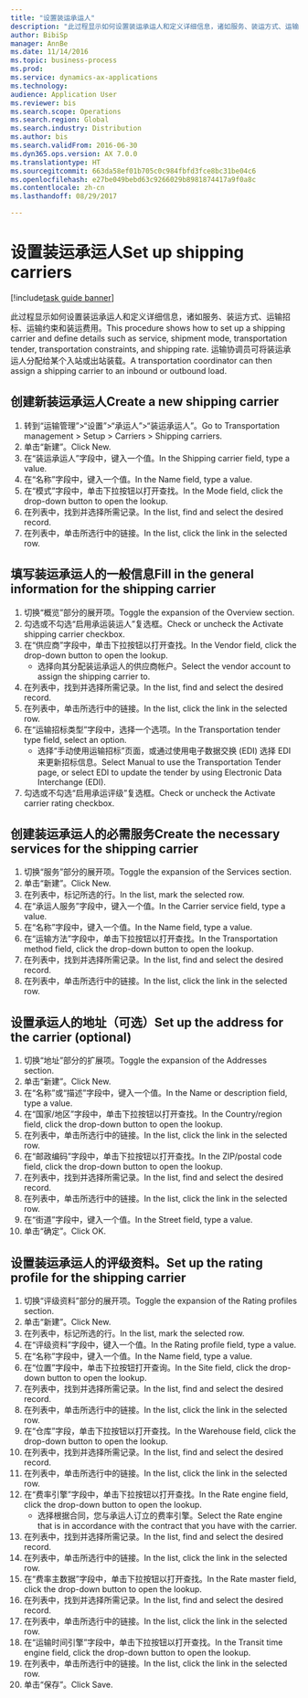 ```yaml
--- 
title: "设置装运承运人"
description: "此过程显示如何设置装运承运人和定义详细信息，诸如服务、装运方式、运输招标、运输约束和装运费用。"
author: BibiSp
manager: AnnBe
ms.date: 11/14/2016
ms.topic: business-process
ms.prod: 
ms.service: dynamics-ax-applications
ms.technology: 
audience: Application User
ms.reviewer: bis
ms.search.scope: Operations
ms.search.region: Global
ms.search.industry: Distribution
ms.author: bis
ms.search.validFrom: 2016-06-30
ms.dyn365.ops.version: AX 7.0.0
ms.translationtype: HT
ms.sourcegitcommit: 663da58ef01b705c0c984fbfd3fce8bc31be04c6
ms.openlocfilehash: e27be049bebd63c9266029b8981874417a9f0a8c
ms.contentlocale: zh-cn
ms.lasthandoff: 08/29/2017

---
```

# <a name="set-up-shipping-carriers"></a><span data-ttu-id="843d3-103">设置装运承运人</span><span class="sxs-lookup"><span data-stu-id="843d3-103">Set up shipping carriers</span></span>

[!include[task guide banner](../../includes/task-guide-banner.md)]

<span data-ttu-id="843d3-104">此过程显示如何设置装运承运人和定义详细信息，诸如服务、装运方式、运输招标、运输约束和装运费用。</span><span class="sxs-lookup"><span data-stu-id="843d3-104">This procedure shows how to set up a shipping carrier and define details such as service, shipment mode, transportation tender, transportation constraints, and shipping rate.</span></span> <span data-ttu-id="843d3-105">运输协调员可将装运承运人分配给某个入站或出站装载。</span><span class="sxs-lookup"><span data-stu-id="843d3-105">A transportation coordinator can then assign a shipping carrier to an inbound or outbound load.</span></span>


## <a name="create-a-new-shipping-carrier"></a><span data-ttu-id="843d3-106">创建新装运承运人</span><span class="sxs-lookup"><span data-stu-id="843d3-106">Create a new shipping carrier</span></span>
1. <span data-ttu-id="843d3-107">转到“运输管理”>“设置”>“承运人”>“装运承运人”。</span><span class="sxs-lookup"><span data-stu-id="843d3-107">Go to Transportation management > Setup > Carriers > Shipping carriers.</span></span>
2. <span data-ttu-id="843d3-108">单击“新建”。</span><span class="sxs-lookup"><span data-stu-id="843d3-108">Click New.</span></span>
3. <span data-ttu-id="843d3-109">在“装运承运人”字段中，键入一个值。</span><span class="sxs-lookup"><span data-stu-id="843d3-109">In the Shipping carrier field, type a value.</span></span>
4. <span data-ttu-id="843d3-110">在“名称”字段中，键入一个值。</span><span class="sxs-lookup"><span data-stu-id="843d3-110">In the Name field, type a value.</span></span>
5. <span data-ttu-id="843d3-111">在“模式”字段中，单击下拉按钮以打开查找。</span><span class="sxs-lookup"><span data-stu-id="843d3-111">In the Mode field, click the drop-down button to open the lookup.</span></span>
6. <span data-ttu-id="843d3-112">在列表中，找到并选择所需记录。</span><span class="sxs-lookup"><span data-stu-id="843d3-112">In the list, find and select the desired record.</span></span>
7. <span data-ttu-id="843d3-113">在列表中，单击所选行中的链接。</span><span class="sxs-lookup"><span data-stu-id="843d3-113">In the list, click the link in the selected row.</span></span>

## <a name="fill-in-the-general-information-for-the-shipping-carrier"></a><span data-ttu-id="843d3-114">填写装运承运人的一般信息</span><span class="sxs-lookup"><span data-stu-id="843d3-114">Fill in the general information for the shipping carrier</span></span>
1. <span data-ttu-id="843d3-115">切换“概览”部分的展开项。</span><span class="sxs-lookup"><span data-stu-id="843d3-115">Toggle the expansion of the Overview section.</span></span>
2. <span data-ttu-id="843d3-116">勾选或不勾选“启用承运装运人”复选框。</span><span class="sxs-lookup"><span data-stu-id="843d3-116">Check or uncheck the Activate shipping carrier checkbox.</span></span>
3. <span data-ttu-id="843d3-117">在“供应商”字段中，单击下拉按钮以打开查找。</span><span class="sxs-lookup"><span data-stu-id="843d3-117">In the Vendor field, click the drop-down button to open the lookup.</span></span>
    * <span data-ttu-id="843d3-118">选择向其分配装运承运人的供应商帐户。</span><span class="sxs-lookup"><span data-stu-id="843d3-118">Select the vendor account to assign the shipping carrier to.</span></span>  
4. <span data-ttu-id="843d3-119">在列表中，找到并选择所需记录。</span><span class="sxs-lookup"><span data-stu-id="843d3-119">In the list, find and select the desired record.</span></span>
5. <span data-ttu-id="843d3-120">在列表中，单击所选行中的链接。</span><span class="sxs-lookup"><span data-stu-id="843d3-120">In the list, click the link in the selected row.</span></span>
6. <span data-ttu-id="843d3-121">在“运输招标类型”字段中，选择一个选项。</span><span class="sxs-lookup"><span data-stu-id="843d3-121">In the Transportation tender type field, select an option.</span></span>
    * <span data-ttu-id="843d3-122">选择“手动使用运输招标”页面，或通过使用电子数据交换 (EDI) 选择 EDI 来更新招标信息。</span><span class="sxs-lookup"><span data-stu-id="843d3-122">Select Manual to use the Transportation Tender page, or select EDI to update the tender by using Electronic Data Interchange (EDI).</span></span>  
7. <span data-ttu-id="843d3-123">勾选或不勾选“启用承运评级”复选框。</span><span class="sxs-lookup"><span data-stu-id="843d3-123">Check or uncheck the Activate carrier rating checkbox.</span></span>

## <a name="create-the-necessary-services-for-the-shipping-carrier"></a><span data-ttu-id="843d3-124">创建装运承运人的必需服务</span><span class="sxs-lookup"><span data-stu-id="843d3-124">Create the necessary services for the shipping carrier</span></span>
1. <span data-ttu-id="843d3-125">切换“服务”部分的展开项。</span><span class="sxs-lookup"><span data-stu-id="843d3-125">Toggle the expansion of the Services section.</span></span>
2. <span data-ttu-id="843d3-126">单击“新建”。</span><span class="sxs-lookup"><span data-stu-id="843d3-126">Click New.</span></span>
3. <span data-ttu-id="843d3-127">在列表中，标记所选的行。</span><span class="sxs-lookup"><span data-stu-id="843d3-127">In the list, mark the selected row.</span></span>
4. <span data-ttu-id="843d3-128">在“承运人服务”字段中，键入一个值。</span><span class="sxs-lookup"><span data-stu-id="843d3-128">In the Carrier service field, type a value.</span></span>
5. <span data-ttu-id="843d3-129">在“名称”字段中，键入一个值。</span><span class="sxs-lookup"><span data-stu-id="843d3-129">In the Name field, type a value.</span></span>
6. <span data-ttu-id="843d3-130">在“运输方法”字段中，单击下拉按钮以打开查找。</span><span class="sxs-lookup"><span data-stu-id="843d3-130">In the Transportation method field, click the drop-down button to open the lookup.</span></span>
7. <span data-ttu-id="843d3-131">在列表中，找到并选择所需记录。</span><span class="sxs-lookup"><span data-stu-id="843d3-131">In the list, find and select the desired record.</span></span>
8. <span data-ttu-id="843d3-132">在列表中，单击所选行中的链接。</span><span class="sxs-lookup"><span data-stu-id="843d3-132">In the list, click the link in the selected row.</span></span>

## <a name="set-up-the-address-for-the-carrier-optional"></a><span data-ttu-id="843d3-133">设置承运人的地址（可选）</span><span class="sxs-lookup"><span data-stu-id="843d3-133">Set up the address for the carrier (optional)</span></span>
1. <span data-ttu-id="843d3-134">切换“地址”部分的扩展项。</span><span class="sxs-lookup"><span data-stu-id="843d3-134">Toggle the expansion of the Addresses section.</span></span>
2. <span data-ttu-id="843d3-135">单击“新建”。</span><span class="sxs-lookup"><span data-stu-id="843d3-135">Click New.</span></span>
3. <span data-ttu-id="843d3-136">在“名称”或“描述”字段中，键入一个值。</span><span class="sxs-lookup"><span data-stu-id="843d3-136">In the Name or description field, type a value.</span></span>
4. <span data-ttu-id="843d3-137">在“国家/地区”字段中，单击下拉按钮以打开查找。</span><span class="sxs-lookup"><span data-stu-id="843d3-137">In the Country/region field, click the drop-down button to open the lookup.</span></span>
5. <span data-ttu-id="843d3-138">在列表中，单击所选行中的链接。</span><span class="sxs-lookup"><span data-stu-id="843d3-138">In the list, click the link in the selected row.</span></span>
6. <span data-ttu-id="843d3-139">在“邮政编码”字段中，单击下拉按钮以打开查找。</span><span class="sxs-lookup"><span data-stu-id="843d3-139">In the ZIP/postal code field, click the drop-down button to open the lookup.</span></span>
7. <span data-ttu-id="843d3-140">在列表中，找到并选择所需记录。</span><span class="sxs-lookup"><span data-stu-id="843d3-140">In the list, find and select the desired record.</span></span>
8. <span data-ttu-id="843d3-141">在列表中，单击所选行中的链接。</span><span class="sxs-lookup"><span data-stu-id="843d3-141">In the list, click the link in the selected row.</span></span>
9. <span data-ttu-id="843d3-142">在“街道”字段中，键入一个值。</span><span class="sxs-lookup"><span data-stu-id="843d3-142">In the Street field, type a value.</span></span>
10. <span data-ttu-id="843d3-143">单击“确定”。</span><span class="sxs-lookup"><span data-stu-id="843d3-143">Click OK.</span></span>

## <a name="set-up-the-rating-profile-for-the-shipping-carrier"></a><span data-ttu-id="843d3-144">设置装运承运人的评级资料。</span><span class="sxs-lookup"><span data-stu-id="843d3-144">Set up the rating profile for the shipping carrier</span></span>
1. <span data-ttu-id="843d3-145">切换“评级资料”部分的展开项。</span><span class="sxs-lookup"><span data-stu-id="843d3-145">Toggle the expansion of the Rating profiles section.</span></span>
2. <span data-ttu-id="843d3-146">单击“新建”。</span><span class="sxs-lookup"><span data-stu-id="843d3-146">Click New.</span></span>
3. <span data-ttu-id="843d3-147">在列表中，标记所选的行。</span><span class="sxs-lookup"><span data-stu-id="843d3-147">In the list, mark the selected row.</span></span>
4. <span data-ttu-id="843d3-148">在“评级资料”字段中，键入一个值。</span><span class="sxs-lookup"><span data-stu-id="843d3-148">In the Rating profile field, type a value.</span></span>
5. <span data-ttu-id="843d3-149">在“名称”字段中，键入一个值。</span><span class="sxs-lookup"><span data-stu-id="843d3-149">In the Name field, type a value.</span></span>
6. <span data-ttu-id="843d3-150">在“位置”字段中，单击下拉按钮打开查询。</span><span class="sxs-lookup"><span data-stu-id="843d3-150">In the Site field, click the drop-down button to open the lookup.</span></span>
7. <span data-ttu-id="843d3-151">在列表中，找到并选择所需记录。</span><span class="sxs-lookup"><span data-stu-id="843d3-151">In the list, find and select the desired record.</span></span>
8. <span data-ttu-id="843d3-152">在列表中，单击所选行中的链接。</span><span class="sxs-lookup"><span data-stu-id="843d3-152">In the list, click the link in the selected row.</span></span>
9. <span data-ttu-id="843d3-153">在“仓库”字段，单击下拉按钮以打开查找。</span><span class="sxs-lookup"><span data-stu-id="843d3-153">In the Warehouse field, click the drop-down button to open the lookup.</span></span>
10. <span data-ttu-id="843d3-154">在列表中，找到并选择所需记录。</span><span class="sxs-lookup"><span data-stu-id="843d3-154">In the list, find and select the desired record.</span></span>
11. <span data-ttu-id="843d3-155">在列表中，单击所选行中的链接。</span><span class="sxs-lookup"><span data-stu-id="843d3-155">In the list, click the link in the selected row.</span></span>
12. <span data-ttu-id="843d3-156">在“费率引擎”字段中，单击下拉按钮以打开查找。</span><span class="sxs-lookup"><span data-stu-id="843d3-156">In the Rate engine field, click the drop-down button to open the lookup.</span></span>
    * <span data-ttu-id="843d3-157">选择根据合同，您与承运人订立的费率引擎。</span><span class="sxs-lookup"><span data-stu-id="843d3-157">Select the Rate engine that is in accordance with the contract that you have with the carrier.</span></span>  
13. <span data-ttu-id="843d3-158">在列表中，找到并选择所需记录。</span><span class="sxs-lookup"><span data-stu-id="843d3-158">In the list, find and select the desired record.</span></span>
14. <span data-ttu-id="843d3-159">在列表中，单击所选行中的链接。</span><span class="sxs-lookup"><span data-stu-id="843d3-159">In the list, click the link in the selected row.</span></span>
15. <span data-ttu-id="843d3-160">在“费率主数据”字段中，单击下拉按钮以打开查找。</span><span class="sxs-lookup"><span data-stu-id="843d3-160">In the Rate master field, click the drop-down button to open the lookup.</span></span>
16. <span data-ttu-id="843d3-161">在列表中，找到并选择所需记录。</span><span class="sxs-lookup"><span data-stu-id="843d3-161">In the list, find and select the desired record.</span></span>
17. <span data-ttu-id="843d3-162">在列表中，单击所选行中的链接。</span><span class="sxs-lookup"><span data-stu-id="843d3-162">In the list, click the link in the selected row.</span></span>
18. <span data-ttu-id="843d3-163">在“运输时间引擎”字段中，单击下拉按钮以打开查找。</span><span class="sxs-lookup"><span data-stu-id="843d3-163">In the Transit time engine field, click the drop-down button to open the lookup.</span></span>
19. <span data-ttu-id="843d3-164">在列表中，单击所选行中的链接。</span><span class="sxs-lookup"><span data-stu-id="843d3-164">In the list, click the link in the selected row.</span></span>
20. <span data-ttu-id="843d3-165">单击“保存”。</span><span class="sxs-lookup"><span data-stu-id="843d3-165">Click Save.</span></span>


